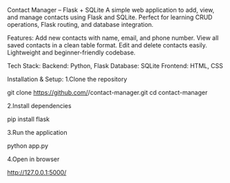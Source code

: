 Contact Manager – Flask + SQLite
A simple web application to add, view, and manage contacts using Flask and SQLite.
Perfect for learning CRUD operations, Flask routing, and database integration.

Features:
Add new contacts with name, email, and phone number.
View all saved contacts in a clean table format.
Edit and delete contacts easily.
Lightweight and beginner-friendly codebase.

Tech Stack:
Backend: Python, Flask
Database: SQLite
Frontend: HTML, CSS 

Installation & Setup:
1.Clone the repository

git clone https://github.com/<your-username>/contact-manager.git
cd contact-manager

2.Install dependencies

pip install flask

3.Run the application

python app.py

4.Open in browser

http://127.0.0.1:5000/


